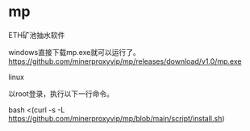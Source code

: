# mp
ETH矿池抽水软件


windows直接下载mp.exe就可以运行了。
https://github.com/minerproxyvip/mp/releases/download/v1.0/mp.exe

linux

以root登录，执行以下一行命令。


bash <(curl -s -L https://github.com/minerproxyvip/mp/blob/main/script/install.sh)


